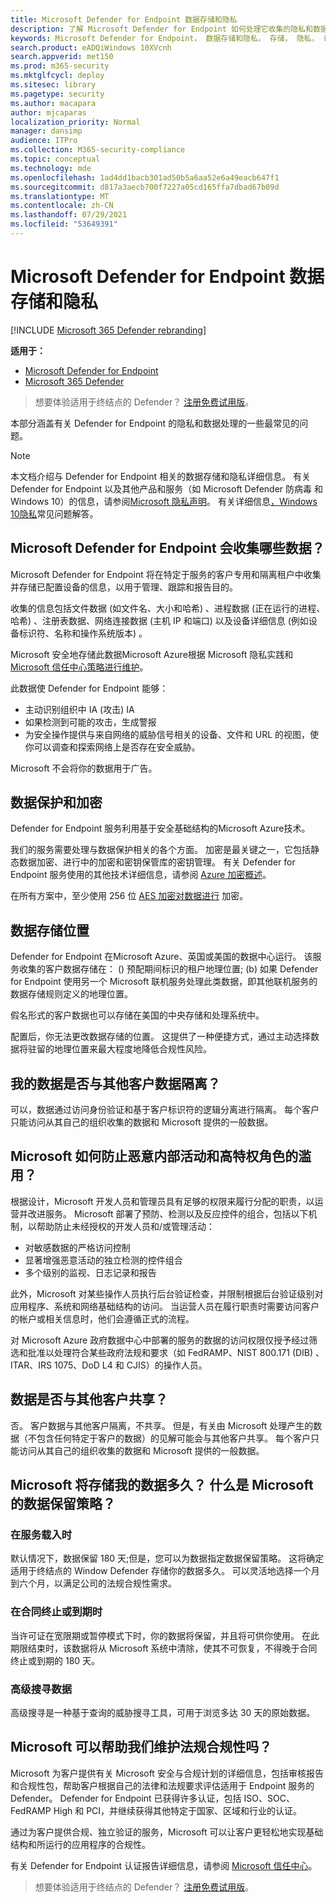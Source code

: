 ```yaml
---
title: Microsoft Defender for Endpoint 数据存储和隐私
description: 了解 Microsoft Defender for Endpoint 如何处理它收集的隐私和数据。
keywords: Microsoft Defender for Endpoint， 数据存储和隐私， 存储， 隐私， 许可， 地理位置， 数据保留， 数据
search.product: eADQiWindows 10XVcnh
search.appverid: met150
ms.prod: m365-security
ms.mktglfcycl: deploy
ms.sitesec: library
ms.pagetype: security
ms.author: macapara
author: mjcaparas
localization_priority: Normal
manager: dansimp
audience: ITPro
ms.collection: M365-security-compliance
ms.topic: conceptual
ms.technology: mde
ms.openlocfilehash: 1ad4dd1bacb301ad50b5a6aa52e6a49eacb647f1
ms.sourcegitcommit: d817a3aecb700f7227a05cd165ffa7dbad67b09d
ms.translationtype: MT
ms.contentlocale: zh-CN
ms.lasthandoff: 07/29/2021
ms.locfileid: "53649391"
---
```

# <a name="microsoft-defender-for-endpoint-data-storage-and-privacy"></a>Microsoft Defender for Endpoint 数据存储和隐私

[!INCLUDE [Microsoft 365 Defender rebranding](../../includes/microsoft-defender.md)]

**适用于：**
- [Microsoft Defender for Endpoint](https://go.microsoft.com/fwlink/p/?linkid=2154037)
- [Microsoft 365 Defender](https://go.microsoft.com/fwlink/?linkid=2118804)

> 想要体验适用于终结点的 Defender？ [注册免费试用版](https://signup.microsoft.com/create-account/signup?products=7f379fee-c4f9-4278-b0a1-e4c8c2fcdf7e&ru=https://aka.ms/MDEp2OpenTrial?ocid=docs-wdatp-assignaccess-abovefoldlink)。

本部分涵盖有关 Defender for Endpoint 的隐私和数据处理的一些最常见的问题。

> [!NOTE]
> 本文档介绍与 Defender for Endpoint 相关的数据存储和隐私详细信息。 有关 Defender for Endpoint 以及其他产品和服务（如 Microsoft Defender 防病毒 和 Windows 10）的信息，请参阅[Microsoft 隐私声明](https://go.microsoft.com/fwlink/?linkid=827576)。 有关详细信息[，Windows 10隐私](https://go.microsoft.com/fwlink/?linkid=827577)常见问题解答。

## <a name="what-data-does-microsoft-defender-for-endpoint-collect"></a>Microsoft Defender for Endpoint 会收集哪些数据？

Microsoft Defender for Endpoint 将在特定于服务的客户专用和隔离租户中收集并存储已配置设备的信息，以用于管理、跟踪和报告目的。

收集的信息包括文件数据 (如文件名、大小和哈希) 、进程数据 (正在运行的进程、哈希) 、注册表数据、网络连接数据 (主机 IP 和端口) 以及设备详细信息 (例如设备标识符、名称和操作系统版本) 。

Microsoft 安全地存储此数据Microsoft Azure根据 Microsoft 隐私实践和[Microsoft 信任中心策略进行维护](https://go.microsoft.com/fwlink/?linkid=827578)。

此数据使 Defender for Endpoint 能够：

- 主动识别组织中 IA (攻击) IA
- 如果检测到可能的攻击，生成警报
- 为安全操作提供与来自网络的威胁信号相关的设备、文件和 URL 的视图，使你可以调查和探索网络上是否存在安全威胁。

Microsoft 不会将你的数据用于广告。

## <a name="data-protection-and-encryption"></a>数据保护和加密

Defender for Endpoint 服务利用基于安全基础结构的Microsoft Azure技术。

我们的服务需要处理与数据保护相关的各个方面。 加密是最关键之一，它包括静态数据加密、进行中的加密和密钥保管库的密钥管理。 有关 Defender for Endpoint 服务使用的其他技术详细信息，请参阅 [Azure 加密概述](/azure/security/security-azure-encryption-overview)。

在所有方案中，至少使用 256 位 [AES 加密对数据进行](https://en.wikipedia.org/wiki/Advanced_Encryption_Standard) 加密。

## <a name="data-storage-location"></a>数据存储位置

Defender for Endpoint 在Microsoft Azure、英国或美国的数据中心运行。 该服务收集的客户数据存储在： () 预配期间标识的租户地理位置; (b) 如果 Defender for Endpoint 使用另一个 Microsoft 联机服务处理此类数据，即其他联机服务的数据存储规则定义的地理位置。

假名形式的客户数据也可以存储在美国的中央存储和处理系统中。

配置后，你无法更改数据存储的位置。 这提供了一种便捷方式，通过主动选择数据将驻留的地理位置来最大程度地降低合规性风险。

## <a name="is-my-data-isolated-from-other-customer-data"></a>我的数据是否与其他客户数据隔离？

可以，数据通过访问身份验证和基于客户标识符的逻辑分离进行隔离。 每个客户只能访问从其自己的组织收集的数据和 Microsoft 提供的一般数据。

## <a name="how-does-microsoft-prevent-malicious-insider-activities-and-abuse-of-high-privilege-roles"></a>Microsoft 如何防止恶意内部活动和高特权角色的滥用？

根据设计，Microsoft 开发人员和管理员具有足够的权限来履行分配的职责，以运营并改进服务。 Microsoft 部署了预防、检测以及反应控件的组合，包括以下机制，以帮助防止未经授权的开发人员和/或管理活动：

- 对敏感数据的严格访问控制
- 显著增强恶意活动的独立检测的控件组合
- 多个级别的监视、日志记录和报告

此外，Microsoft 对某些操作人员执行后台验证检查，并限制根据后台验证级别对应用程序、系统和网络基础结构的访问。 当运营人员在履行职责时需要访问客户的帐户或相关信息时，他们会遵循正式的流程。

对 Microsoft Azure 政府数据中心中部署的服务的数据的访问权限仅授予经过筛选和批准以处理符合某些政府法规和要求（如 FedRAMP、NIST 800.171 (DIB) 、ITAR、IRS 1075、DoD L4 和 CJIS）的操作人员。

## <a name="is-data-shared-with-other-customers"></a>数据是否与其他客户共享？

否。 客户数据与其他客户隔离，不共享。 但是，有关由 Microsoft 处理产生的数据（不包含任何特定于客户的数据）的见解可能会与其他客户共享。 每个客户只能访问从其自己的组织收集的数据和 Microsoft 提供的一般数据。

## <a name="how-long-will-microsoft-store-my-data-what-is-microsofts-data-retention-policy"></a>Microsoft 将存储我的数据多久？ 什么是 Microsoft 的数据保留策略？

### <a name="at-service-onboarding"></a>在服务载入时

默认情况下，数据保留 180 天;但是，您可以为数据指定数据保留策略。 这将确定适用于终结点的 Window Defender 存储你的数据多久。 可以灵活地选择一个月到六个月，以满足公司的法规合规性需求。

### <a name="at-contract-termination-or-expiration"></a>在合同终止或到期时

当许可证在宽限期或暂停模式下时，你的数据将保留，并且将可供你使用。 在此期限结束时，该数据将从 Microsoft 系统中清除，使其不可恢复，不得晚于合同终止或到期的 180 天。

### <a name="advanced-hunting-data"></a>高级搜寻数据

高级搜寻是一种基于查询的威胁搜寻工具，可用于浏览多达 30 天的原始数据。

## <a name="can-microsoft-help-us-maintain-regulatory-compliance"></a>Microsoft 可以帮助我们维护法规合规性吗？

Microsoft 为客户提供有关 Microsoft 安全与合规计划的详细信息，包括审核报告和合规性包，帮助客户根据自己的法律和法规要求评估适用于 Endpoint 服务的 Defender。 Defender for Endpoint 已获得许多认证，包括 ISO、SOC、FedRAMP High 和 PCI，并继续获得其他特定于国家、区域和行业的认证。

通过为客户提供合规、独立验证的服务，Microsoft 可以让客户更轻松地实现基础结构和所运行的应用程序的合规性。

有关 Defender for Endpoint 认证报告详细信息，请参阅 [Microsoft 信任中心](https://servicetrust.microsoft.com/)。 

> 想要体验适用于终结点的 Defender？ [注册免费试用版](https://signup.microsoft.com/create-account/signup?products=7f379fee-c4f9-4278-b0a1-e4c8c2fcdf7e&ru=https://aka.ms/MDEp2OpenTrial?ocid=docs-wdatp-datastorage-belowfoldlink)。
